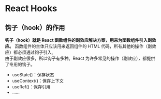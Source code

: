 # React Hooks
## 钩子（hook）的作用
**钩子（hook）就是 React 函数组件的副效应解决方案，用来为函数组件引入副效应。** 函数组件的主体只应该用来返回组件的 HTML 代码，所有其他的操作（副效应）都必须通过钩子引入。   
由于副效应很多，所以钩子有多种。React 为许多常见的操作（副效应），都提供了专用的钩子。
- useState()：保存状态
- useContext()：保存上下文
- useRef()：保存引用
- ......   